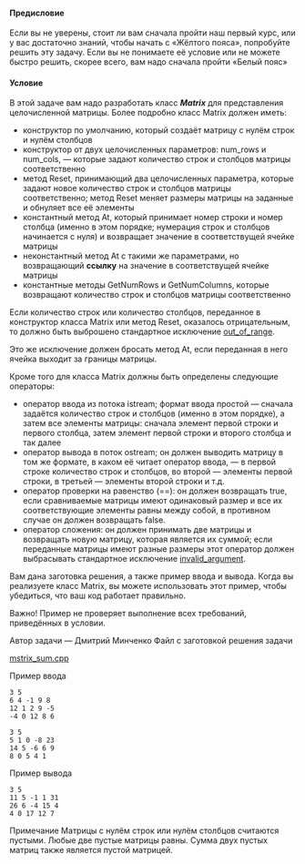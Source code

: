 #### Предисловие ####

Если вы не уверены, стоит ли вам сначала пройти наш первый курс, или у вас достаточно знаний, чтобы начать с «Жёлтого пояса», попробуйте решить эту задачу. Если вы не понимаете её условие или не можете быстро решить, скорее всего, вам надо сначала пройти «Белый пояс»

#### Условие ####
В этой задаче вам надо разработать класс ***Matrix*** для представления целочисленной матрицы. Более подробно класс Matrix должен иметь:

* конструктор по умолчанию, который создаёт матрицу с нулём строк и нулём столбцов
* конструктор от двух целочисленных параметров: num_rows и num_cols, — которые задают количество строк и столбцов матрицы соответственно
* метод Reset, принимающий два целочисленных параметра, которые задают новое количество строк и столбцов матрицы соответственно; метод Reset меняет размеры матрицы на заданные и обнуляет все её элементы
* константный метод At, который принимает номер строки и номер столбца (именно в этом порядке; нумерация строк и столбцов начинается с нуля) и возвращает значение в соответствущей ячейке матрицы
* неконстантный метод At с такими же параметрами, но возвращающий **ссылку** на значение в соответствущей ячейке матрицы
* константные методы GetNumRows и GetNumColumns, которые возвращают количество строк и столбцов матрицы соответственно

Если количество строк или количество столбцов, переданное в конструктор класса Matrix или метод Reset, оказалось отрицательным, то должно быть выброшено стандартное исключение [out_of_range](https://en.cppreference.com/w/cpp/error/out_of_range).

Это же исключение должен бросать метод At, если переданная в него ячейка выходит за границы матрицы.

Кроме того для класса Matrix должны быть определены следующие операторы:

* оператор ввода из потока istream; формат ввода простой — сначала задаётся количество строк и столбцов (именно в этом порядке), а затем все элементы матрицы: сначала элемент первой строки и первого столбца, затем элемент первой строки и второго столбца и так далее
* оператор вывода в поток ostream; он должен выводить матрицу в том же формате, в каком её читает оператор ввода, — в первой строке количество строк и столбцов, во второй — элементы первой строки, в третьей — элементы второй строки и т.д.
* оператор проверки на равенство (==): он должен возвращать true, если сравниваемые матрицы имеют одинаковый размер и все их соответствующие элементы равны между собой, в противном случае он должен возвращать false.
* оператор сложения: он должен принимать две матрицы и возвращать новую матрицу, которая является их суммой; если переданные матрицы имеют разные размеры этот оператор должен выбрасывать стандартное исключение [invalid_argument](https://en.cppreference.com/w/cpp/error/invalid_argument).

Вам дана заготовка решения, а также пример ввода и вывода. Когда вы реализуете класс Matrix, вы можете использовать этот пример, чтобы убедиться, что ваш код работает правильно.

Важно! Пример не проверяет выполнение всех требований, приведённых в условии.

Автор задачи — Дмитрий Минченко
Файл с заготовкой решения задачи

[mstrix_sum.cpp](https://github.com/Hitoku/basics-of-c-plus-plus-development-yellow-belt/blob/master/Week_1/01%20Practice%20Programming%20Assignment/Source/mstrix_sum.cpp)

Пример ввода

```
3 5
6 4 -1 9 8
12 1 2 9 -5
-4 0 12 8 6

3 5
5 1 0 -8 23
14 5 -6 6 9
8 0 5 4 1
```

Пример вывода
```
3 5
11 5 -1 1 31
26 6 -4 15 4
4 0 17 12 7
```

Примечание
Матрицы с нулём строк или нулём столбцов считаются пустыми. Любые две пустые матрицы равны. Сумма двух пустых матриц также является пустой матрицей.